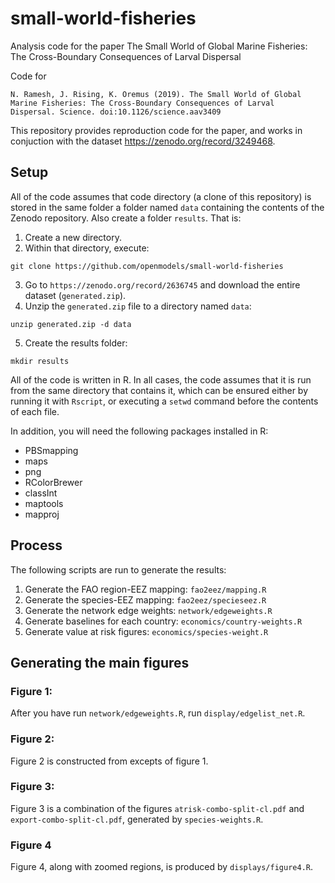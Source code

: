 # small-world-fisheries
Analysis code for the paper The Small World of Global Marine Fisheries: The Cross-Boundary Consequences of Larval Dispersal

Code for
```
N. Ramesh, J. Rising, K. Oremus (2019). The Small World of Global
Marine Fisheries: The Cross-Boundary Consequences of Larval
Dispersal. Science. doi:10.1126/science.aav3409
```

This repository provides reproduction code for the paper, and works in
conjuction with the dataset https://zenodo.org/record/3249468.

## Setup

All of the code assumes that code directory (a clone of this
repository) is stored in the same folder a folder named `data`
containing the contents of the Zenodo repository.  Also create a
folder `results`. That is:

1. Create a new directory.
2. Within that directory, execute:
```
git clone https://github.com/openmodels/small-world-fisheries
```
3. Go to `https://zenodo.org/record/2636745` and download the entire
   dataset (`generated.zip`).
4. Unzip the `generated.zip` file to a directory named `data`:
```
unzip generated.zip -d data
```
5. Create the results folder:
```
mkdir results
```

All of the code is written in R. In all cases, the code assumes that
it is run from the same directory that contains it, which can be
ensured either by running it with `Rscript`, or executing a `setwd`
command before the contents of each file.

In addition, you will need the following packages installed in R:
* PBSmapping
* maps
* png
* RColorBrewer
* classInt
* maptools
* mapproj

## Process

The following scripts are run to generate the results:
1. Generate the FAO region-EEZ mapping: `fao2eez/mapping.R`
2. Generate the species-EEZ mapping: `fao2eez/specieseez.R`
3. Generate the network edge weights: `network/edgeweights.R`
4. Generate baselines for each country: `economics/country-weights.R`
5. Generate value at risk figures: `economics/species-weight.R`

## Generating the main figures

### Figure 1:
After you have run `network/edgeweights.R`, run
`display/edgelist_net.R`.

### Figure 2:
Figure 2 is constructed from excepts of figure 1.

### Figure 3:
Figure 3 is a combination of the figures `atrisk-combo-split-cl.pdf`
and `export-combo-split-cl.pdf`, generated by `species-weights.R`.

### Figure 4
Figure 4, along with zoomed regions, is produced by `displays/figure4.R`.
